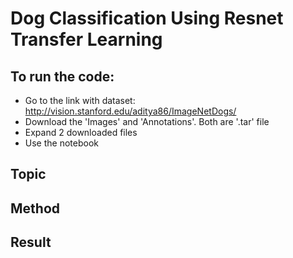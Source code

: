 # Dog Classification Using Resnet Transfer Learning
## To run the code:
- Go to the link with dataset: http://vision.stanford.edu/aditya86/ImageNetDogs/
- Download the 'Images' and 'Annotations'. Both are '.tar' file
- Expand 2 downloaded files 
- Use the notebook

## Topic

## Method

## Result

